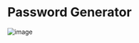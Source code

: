# Password Generator



![image](https://github.com/diegofranca92/password-generator-electron/assets/29843809/94dd32dc-efc3-47d7-b94a-7a6b9c7a0d55)

